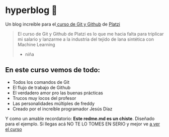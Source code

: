 # hyperblog &#128154;
Un blog increible para el[ curso de Git y Github](https://platzi.com/cursos/git-github/ " curso de Git y Github") de [Platzi](http://platzi.com/ "Platzi")
> El curso de Git y Github de Platzi es lo que me hacia falta para triplicar mi salario y lanzarme a la industria del tejido de lana sintética con Machine Learning
> - niña

## En este curso vemos de todo:
* Todos los comandos de Git
* El flujo de trabajo de Github
* El verdadero amor pro las buenas prácticas
* Trucos muy locos del profesor
* Las personalidades múltiples de freddy
* Creado por el increíble programador Jesús Díaz

Y como un amable recordatorio: **Este redme.md es un chiste**. Diseñado para el ejemplo. Si llegas acá NO TE LO TOMES EN SERIO y mejor ve [a ver el curso](https://platzi.com/cursos/git-github/ "a ver el curso")